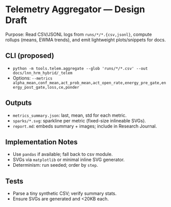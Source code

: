 # Telemetry Aggregator — Design Draft

Purpose: Read CSV/JSONL logs from `runs/*/*.{csv,jsonl}`, compute rollups (means, EWMA trends), and emit lightweight plots/snippets for docs.

## CLI (proposed)
- `python -m tools.telem.aggregate --glob 'runs/*/*.csv' --out docs/lnn_hrm_hybrid/_telem`
- Options: `--metrics alpha_mean,conf_mean,act_prob_mean,act_open_rate,energy_pre_gate,energy_post_gate,loss,ce,ponder`

## Outputs
- `metrics_summary.json`: last, mean, std for each metric.
- `sparks/*.svg`: sparkline per metric (fixed-size inlineable SVGs).
- `report.md`: embeds summary + images; include in Research Journal.

## Implementation Notes
- Use `pandas` if available; fall back to csv module.
- SVGs via `matplotlib` or minimal inline SVG generator.
- Determinism: run seeded; order by `step`.

## Tests
- Parse a tiny synthetic CSV; verify summary stats.
- Ensure SVGs are generated and <20KB each.

